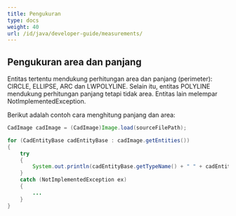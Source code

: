 ```yaml
---
title: Pengukuran
type: docs
weight: 40
url: /id/java/developer-guide/measurements/
---
```


## **Pengukuran area dan panjang**

Entitas tertentu mendukung perhitungan area dan panjang (perimeter): CIRCLE, ELLIPSE, ARC dan LWPOLYLINE. Selain itu, entitas POLYLINE mendukung perhitungan panjang tetapi tidak area. Entitas lain melempar NotImplementedException.

Berikut adalah contoh cara menghitung panjang dan area:

```java
CadImage cadImage = (CadImage)Image.load(sourceFilePath);

for (CadEntityBase cadEntityBase : cadImage.getEntities())
{
	try
	{
		System.out.println(cadEntityBase.getTypeName() + " " + cadEntityBase.getArea() + " " + cadEntityBase.getLength());
	}
	catch (NotImplementedException ex)
	{
		...
	}
}
```
